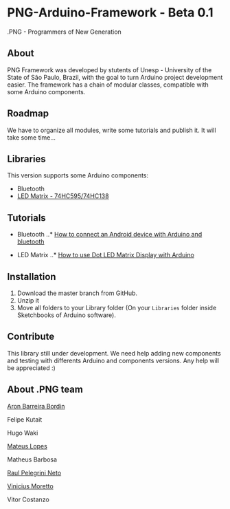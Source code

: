 PNG-Arduino-Framework - Beta 0.1
================================

.PNG - Programmers of New Generation

## About

PNG Framework was developed by stutents of Unesp - University of the State of São Paulo, Brazil, with the goal to turn Arduino project development easier. The framework has a chain of modular classes, compatible with some Arduino components. 

## Roadmap

We have to organize all modules, write some tutorials and publish it. It will take some time...


## Libraries

This version supports some Arduino components:
* Bluetooth
* [LED Matrix - 74HC595/74HC138](http://www.elabpeers.com/led-matrix-display.html)

## Tutorials
* Bluetooth
..* [How to connect an Android device with Arduino and bluetooth](https://bytedebugger.wordpress.com/2014/06/27/tutorial-how-to-connect-an-android-device-with-arduino-and-bluetooth/)

* LED Matrix
..* [How to use Dot LED Matrix Display with Arduino](https://bytedebugger.wordpress.com/2015/01/28/tutorial-how-to-use-dot-led-matrix-display-with-arduino/)


## Installation

1. Download the master branch from GitHub.
2. Unzip it
3. Move all folders to your Library folder (On your `Libraries` folder inside Sketchbooks of Arduino software).


## Contribute

This library still under development. We need help adding new components and testing with differents Arduino and components versions. 
Any help will be appreciated :)

## About .PNG team

[Aron Barreira Bordin](http://github.com/aron-bordin/)

Felipe Kutait

Hugo Waki

[Mateus Lopes](https://github.com/lopeslopes)

Matheus Barbosa

[Raul Pelegrini Neto](https://github.com/RaulPelegrini)

[Vinicius Moretto](https://github.com/vinimoretto)

Vitor Costanzo